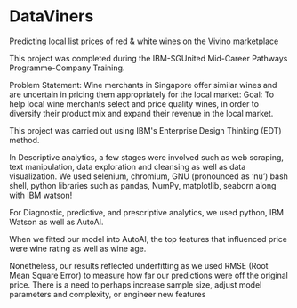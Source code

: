 # DataViners
Predicting local list prices of red & white wines on the Vivino marketplace

This project was completed during the IBM-SGUnited Mid-Career Pathways Programme-Company Training.

Problem Statement: Wine merchants in Singapore offer similar wines and are uncertain in pricing them appropriately for the local market:
Goal: To help local wine merchants select and price quality wines, in order to diversify their product mix and expand their revenue in the local market.

This project was carried out using IBM's Enterprise Design Thinking (EDT) method.

In Descriptive analytics, a few stages were involved such as web scraping, text manipulation, data exploration and cleansing as well as data visualization. We used selenium, chromium, GNU (pronounced as ‘nu’) bash shell, python libraries such as pandas, NumPy, matplotlib, seaborn along with IBM watson!

For Diagnostic, predictive, and prescriptive analytics, we used python, IBM Watson as well as AutoAI.

When we fitted our model into AutoAI, the top features that influenced price were wine rating as well as wine age.

Nonetheless, our results reflected underfitting as we used RMSE (Root Mean Square Error) to measure how far our predictions were off the original price. There is a need to perhaps increase sample size, adjust model parameters and complexity, or engineer new features
